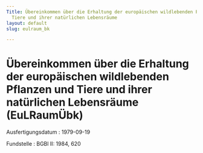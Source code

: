 ```yaml
---
Title: Übereinkommen über die Erhaltung der europäischen wildlebenden Pflanzen und
  Tiere und ihrer natürlichen Lebensräume
layout: default
slug: eulraum_bk

---
```


# Übereinkommen über die Erhaltung der europäischen wildlebenden Pflanzen und Tiere und ihrer natürlichen Lebensräume (EuLRaumÜbk)

Ausfertigungsdatum
:   1979-09-19

Fundstelle
:   BGBl II: 1984, 620

